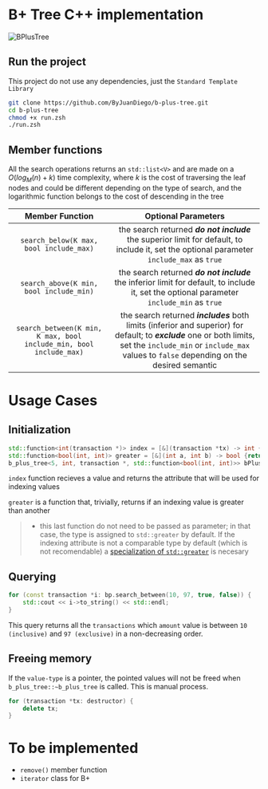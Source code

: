 # B+ Tree C++ implementation

![BPlusTree](https://iq.opengenus.org/content/images/2018/06/b--search.jpg)

## Run the project

This project do not use any dependencies, just the ```Standard Template Library```

```zsh
git clone https://github.com/ByJuanDiego/b-plus-tree.git
cd b-plus-tree
chmod +x run.zsh
./run.zsh
```

## Member functions

All the search operations returns an ```std::list<V>``` and are made on a $O(log_{M}(n) + k)$ time complexity, where $k$ is the cost of traversing the leaf nodes and could be different depending on the type of search, and the logarithmic function belongs to the cost of descending in the tree

|                                                                              Member Function                                                                              |                                                                                                       Optional Parameters                                                                                                       |
|:-------------------------------------------------------------------------------------------------------------------------------------------------------------------------:|:-------------------------------------------------------------------------------------------------------------------------------------------------------------------------------------------------------------------------------:|
|                                                                ```search_below(K max, bool include_max)```                                                                |                                       the search returned ***do not include*** the superior limit for default, to include it, set the optional parameter ```include_max``` as ```true```                                        |
|                                                                ```search_above(K min, bool include_min)```                                                                |                                       the search returned ***do not include*** the inferior limit for default, to include it, set the optional parameter ```include_min``` as ```true```                                        |
|                                                  ```search_between(K min, K max, bool include_min, bool include_max)```                                                   | the search returned ***includes*** both limits (inferior and superior) for default; to ***exclude*** one or both limits, set the ```include_min``` or ```include_max``` values to ```false``` depending on the desired semantic |

# Usage Cases

## Initialization
```c++
std::function<int(transaction *)> index = [&](transaction *tx) -> int { return tx->amount; };
std::function<bool(int, int)> greater = [&](int a, int b) -> bool {return a > b;};
b_plus_tree<5, int, transaction *, std::function<bool(int, int)>> bPlusTree(index, greater);
```

 ```index``` function recieves a value and returns the attribute that will be used for indexing values

 ```greater``` is a function that, trivially, returns if an indexing value is greater than another
 
> - this last function do not need to be passed as parameter; in that case, the type is assigned to ```std::greater``` by default. If the indexing attribute is not a comparable type by default (which is not recomendable) a [specialization of ```std::greater```](https://en.cppreference.com/w/cpp/utility/functional/greater) is necesary

## Querying
```c++
for (const transaction *i: bp.search_between(10, 97, true, false)) {
    std::cout << i->to_string() << std::endl;
}
```
This query returns all the ```transactions``` which ```amount``` value is between ```10 (inclusive)``` and ```97 (exclusive)``` in a non-decreasing order.

## Freeing memory
If the ```value-type``` is a pointer, the pointed values will not be freed when ```b_plus_tree::~b_plus_tree```  is called. This is manual process.
```c++
for (transaction *tx: destructor) {
    delete tx;
}
```

# To be implemented
- ```remove()``` member function
- ```iterator``` class for B+
